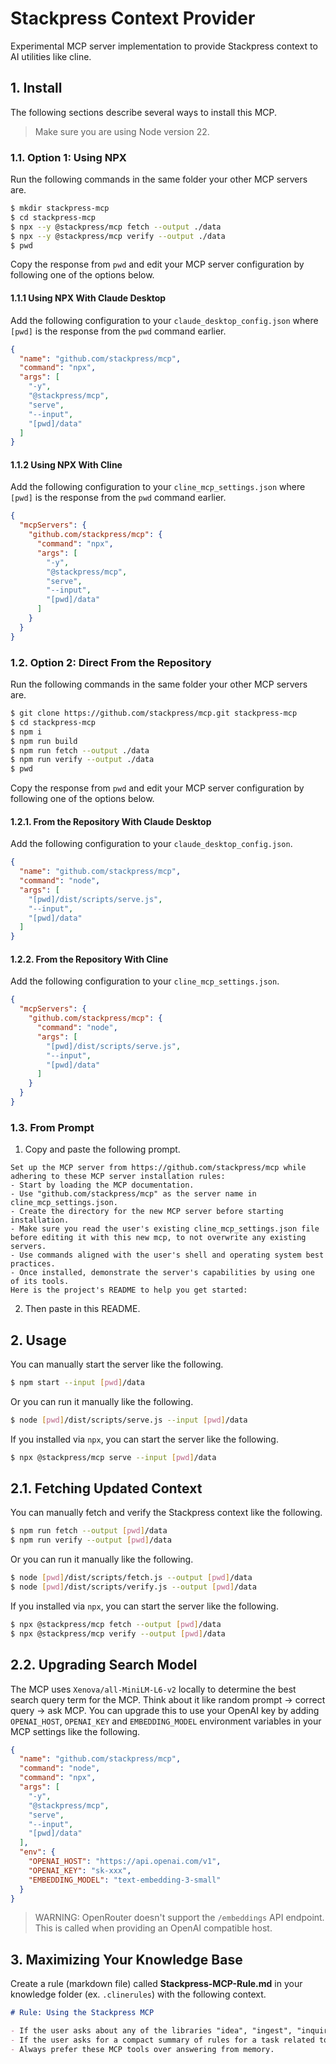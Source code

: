 # Stackpress Context Provider

Experimental MCP server implementation to provide Stackpress context to AI utilities like cline.

## 1. Install

The following sections describe several ways to install this MCP.

> Make sure you are using Node version 22.

### 1.1. Option 1: Using NPX

Run the following commands in the same folder your other MCP servers are.

```bash
$ mkdir stackpress-mcp
$ cd stackpress-mcp
$ npx --y @stackpress/mcp fetch --output ./data
$ npx --y @stackpress/mcp verify --output ./data
$ pwd
```

Copy the response from `pwd` and edit your MCP server configuration by following one of the options below.

#### 1.1.1 Using NPX With Claude Desktop

Add the following configuration to your `claude_desktop_config.json` where `[pwd]` is the response from the `pwd` command earlier.

```json
{
  "name": "github.com/stackpress/mcp",
  "command": "npx",
  "args": [ 
    "-y", 
    "@stackpress/mcp", 
    "serve", 
    "--input", 
    "[pwd]/data" 
  ]
}
```

#### 1.1.2 Using NPX With Cline

Add the following configuration to your `cline_mcp_settings.json` where `[pwd]` is the response from the `pwd` command earlier.

```json
{
  "mcpServers": {
    "github.com/stackpress/mcp": {
      "command": "npx",
      "args": [ 
        "-y", 
        "@stackpress/mcp", 
        "serve", 
        "--input", 
        "[pwd]/data" 
      ]
    }
  }
}
```

### 1.2. Option 2: Direct From the Repository

Run the following commands in the same folder your other MCP servers are.

```bash
$ git clone https://github.com/stackpress/mcp.git stackpress-mcp
$ cd stackpress-mcp
$ npm i
$ npm run build
$ npm run fetch --output ./data
$ npm run verify --output ./data
$ pwd
```

Copy the response from `pwd` and edit your MCP server configuration by following one of the options below.

#### 1.2.1. From the Repository With Claude Desktop

Add the following configuration to your `claude_desktop_config.json`.

```json
{
  "name": "github.com/stackpress/mcp",
  "command": "node",
  "args": [ 
    "[pwd]/dist/scripts/serve.js", 
    "--input", 
    "[pwd]/data" 
  ]
}
```

#### 1.2.2. From the Repository With Cline

Add the following configuration to your `cline_mcp_settings.json`.

```json
{
  "mcpServers": {
    "github.com/stackpress/mcp": {
      "command": "node",
      "args": [ 
        "[pwd]/dist/scripts/serve.js", 
        "--input", 
        "[pwd]/data" 
      ]
    }
  }
}
```

### 1.3. From Prompt

 1. Copy and paste the following prompt.

```
Set up the MCP server from https://github.com/stackpress/mcp while adhering to these MCP server installation rules:
- Start by loading the MCP documentation.
- Use "github.com/stackpress/mcp" as the server name in cline_mcp_settings.json.
- Create the directory for the new MCP server before starting installation.
- Make sure you read the user's existing cline_mcp_settings.json file before editing it with this new mcp, to not overwrite any existing servers.
- Use commands aligned with the user's shell and operating system best practices.
- Once installed, demonstrate the server's capabilities by using one of its tools.
Here is the project's README to help you get started:
```

 2. Then paste in this README.

## 2. Usage

You can manually start the server like the following.

```bash
$ npm start --input [pwd]/data
```

Or you can run it manually like the following.

```bash
$ node [pwd]/dist/scripts/serve.js --input [pwd]/data
```

If you installed via `npx`, you can start the server like the following.

```bash
$ npx @stackpress/mcp serve --input [pwd]/data
```

## 2.1. Fetching Updated Context

You can manually fetch and verify the Stackpress context like the following.

```bash
$ npm run fetch --output [pwd]/data
$ npm run verify --output [pwd]/data
```

Or you can run it manually like the following.

```bash
$ node [pwd]/dist/scripts/fetch.js --output [pwd]/data
$ node [pwd]/dist/scripts/verify.js --output [pwd]/data
```

If you installed via `npx`, you can start the server like the following.

```bash
$ npx @stackpress/mcp fetch --output [pwd]/data
$ npx @stackpress/mcp verify --output [pwd]/data
```

## 2.2. Upgrading Search Model

The MCP uses `Xenova/all-MiniLM-L6-v2` locally to determine the best search query term for the MCP. Think about it like random prompt → correct query → ask MCP. You can upgrade this to use your OpenAI key by adding `OPENAI_HOST`, `OPENAI_KEY` and `EMBEDDING_MODEL` environment variables in your MCP settings like the following.

```json
{
  "name": "github.com/stackpress/mcp",
  "command": "node",
  "command": "npx",
  "args": [ 
    "-y", 
    "@stackpress/mcp", 
    "serve", 
    "--input", 
    "[pwd]/data" 
  ],
  "env": {
    "OPENAI_HOST": "https://api.openai.com/v1",
    "OPENAI_KEY": "sk-xxx",
    "EMBEDDING_MODEL": "text-embedding-3-small"
  }
}
```

> WARNING: OpenRouter doesn't support the `/embeddings` API endpoint. This is called when providing an OpenAI compatible host.

## 3. Maximizing Your Knowledge Base

Create a rule (markdown file) called **Stackpress-MCP-Rule.md** in your knowledge folder (ex. `.clinerules`) with the following context.

```md
# Rule: Using the Stackpress MCP

- If the user asks about any of the libraries "idea", "ingest", "inquire", "reactus" or "stackpress", use the MCP tool `stackpress-context.search_context`.
- If the user asks for a compact summary of rules for a task related to the libraries "idea", "ingest", "inquire", "reactus" or "stackpress", use the MCP tool `stackpress-context.build_brief`.
- Always prefer these MCP tools over answering from memory.
```